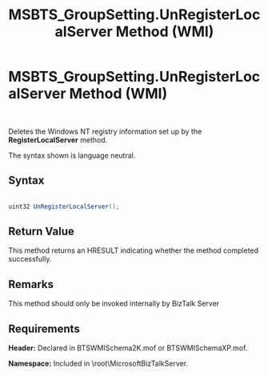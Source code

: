 ﻿---
title: MSBTS_GroupSetting.UnRegisterLocalServer Method (WMI)
TOCTitle: MSBTS_GroupSetting.UnRegisterLocalServer Method (WMI)
ms:assetid: f20282a5-d710-4dbf-b01e-f9ed5d08c967
ms:mtpsurl: https://msdn.microsoft.com/en-us/library/Aa561882(v=BTS.80)
ms:contentKeyID: 51533346
ms.date: 08/30/2017
mtps_version: v=BTS.80
---

# MSBTS\_GroupSetting.UnRegisterLocalServer Method (WMI)

 

Deletes the Windows NT registry information set up by the **RegisterLocalServer** method.

The syntax shown is language neutral.

## Syntax

```C#
  
uint32 UnRegisterLocalServer();  
```

## Return Value

This method returns an HRESULT indicating whether the method completed successfully.

## Remarks

This method should only be invoked internally by BizTalk Server

## Requirements

**Header:** Declared in BTSWMISchema2K.mof or BTSWMISchemaXP.mof.

**Namespace:** Included in \\root\\MicrosoftBizTalkServer.

